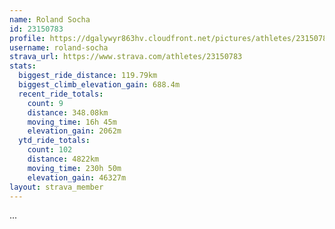 ```yaml
---
name: Roland Socha
id: 23150783
profile: https://dgalywyr863hv.cloudfront.net/pictures/athletes/23150783/14745672/4/large.jpg
username: roland-socha
strava_url: https://www.strava.com/athletes/23150783
stats:
  biggest_ride_distance: 119.79km
  biggest_climb_elevation_gain: 688.4m
  recent_ride_totals:
    count: 9
    distance: 348.08km
    moving_time: 16h 45m
    elevation_gain: 2062m
  ytd_ride_totals:
    count: 102
    distance: 4822km
    moving_time: 230h 50m
    elevation_gain: 46327m
layout: strava_member
--- 
```

...
